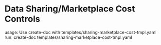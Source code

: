 # Data Sharing/Marketplace Cost Controls

usage: Use create-doc with templates/sharing-marketplace-cost-tmpl.yaml
run: create-doc templates/sharing-marketplace-cost-tmpl.yaml
